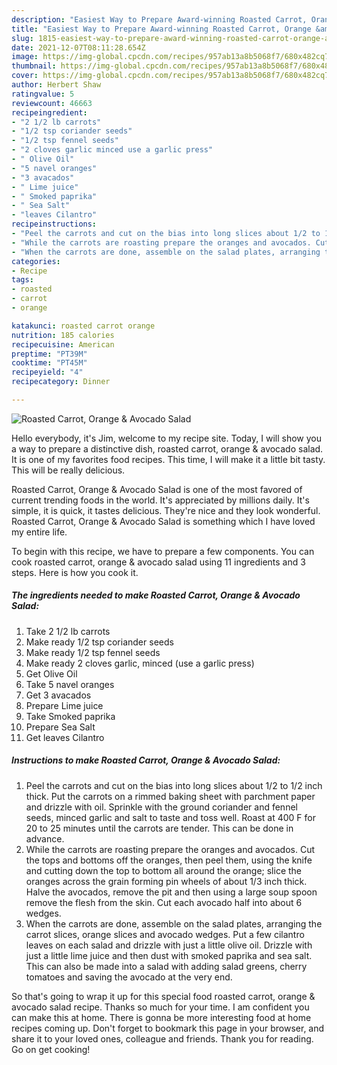 ```yaml
---
description: "Easiest Way to Prepare Award-winning Roasted Carrot, Orange &amp; Avocado Salad"
title: "Easiest Way to Prepare Award-winning Roasted Carrot, Orange &amp; Avocado Salad"
slug: 1815-easiest-way-to-prepare-award-winning-roasted-carrot-orange-and-amp-avocado-salad
date: 2021-12-07T08:11:28.654Z
image: https://img-global.cpcdn.com/recipes/957ab13a8b5068f7/680x482cq70/roasted-carrot-orange-avocado-salad-recipe-main-photo.jpg
thumbnail: https://img-global.cpcdn.com/recipes/957ab13a8b5068f7/680x482cq70/roasted-carrot-orange-avocado-salad-recipe-main-photo.jpg
cover: https://img-global.cpcdn.com/recipes/957ab13a8b5068f7/680x482cq70/roasted-carrot-orange-avocado-salad-recipe-main-photo.jpg
author: Herbert Shaw
ratingvalue: 5
reviewcount: 46663
recipeingredient:
- "2 1/2 lb carrots"
- "1/2 tsp coriander seeds"
- "1/2 tsp fennel seeds"
- "2 cloves garlic minced use a garlic press"
- " Olive Oil"
- "5 navel oranges"
- "3 avacados"
- " Lime juice"
- " Smoked paprika"
- " Sea Salt"
- "leaves Cilantro"
recipeinstructions:
- "Peel the carrots and cut on the bias into long slices about 1/2 to 1/2 inch thick. Put the carrots on a rimmed baking sheet with parchment paper and drizzle with oil. Sprinkle with the ground coriander and fennel seeds, minced garlic and salt to taste and toss well. Roast at 400 F for 20 to 25 minutes until the carrots are tender. This can be done in advance."
- "While the carrots are roasting prepare the oranges and avocados. Cut the tops and bottoms off the oranges, then peel them, using the knife and cutting down the top to bottom all around the orange; slice the oranges across the grain forming pin wheels of about 1/3 inch thick. Halve the avocados, remove the pit and then using a large soup spoon remove the flesh from the skin. Cut each avocado half into about 6 wedges."
- "When the carrots are done, assemble on the salad plates, arranging the carrot slices, orange slices and avocado wedges. Put a few cilantro leaves on each salad and drizzle with just a little olive oil. Drizzle with just a little lime juice and then dust with smoked paprika and sea salt. This can also be made into a salad with adding salad greens, cherry tomatoes and saving the avocado at the very end."
categories:
- Recipe
tags:
- roasted
- carrot
- orange

katakunci: roasted carrot orange 
nutrition: 185 calories
recipecuisine: American
preptime: "PT39M"
cooktime: "PT45M"
recipeyield: "4"
recipecategory: Dinner

---
```



![Roasted Carrot, Orange & Avocado Salad](https://img-global.cpcdn.com/recipes/957ab13a8b5068f7/680x482cq70/roasted-carrot-orange-avocado-salad-recipe-main-photo.jpg)

Hello everybody, it's Jim, welcome to my recipe site. Today, I will show you a way to prepare a distinctive dish, roasted carrot, orange & avocado salad. It is one of my favorites food recipes. This time, I will make it a little bit tasty. This will be really delicious.



Roasted Carrot, Orange & Avocado Salad is one of the most favored of current trending foods in the world. It's appreciated by millions daily. It's simple, it is quick, it tastes delicious. They're nice and they look wonderful. Roasted Carrot, Orange & Avocado Salad is something which I have loved my entire life.


To begin with this recipe, we have to prepare a few components. You can cook roasted carrot, orange & avocado salad using 11 ingredients and 3 steps. Here is how you cook it.

<!--inarticleads1-->

##### The ingredients needed to make Roasted Carrot, Orange & Avocado Salad:

1. Take 2 1/2 lb carrots
1. Make ready 1/2 tsp coriander seeds
1. Make ready 1/2 tsp fennel seeds
1. Make ready 2 cloves garlic, minced (use a garlic press)
1. Get  Olive Oil
1. Take 5 navel oranges
1. Get 3 avacados
1. Prepare  Lime juice
1. Take  Smoked paprika
1. Prepare  Sea Salt
1. Get leaves Cilantro




<!--inarticleads2-->

##### Instructions to make Roasted Carrot, Orange & Avocado Salad:

1. Peel the carrots and cut on the bias into long slices about 1/2 to 1/2 inch thick. Put the carrots on a rimmed baking sheet with parchment paper and drizzle with oil. Sprinkle with the ground coriander and fennel seeds, minced garlic and salt to taste and toss well. Roast at 400 F for 20 to 25 minutes until the carrots are tender. This can be done in advance.
1. While the carrots are roasting prepare the oranges and avocados. Cut the tops and bottoms off the oranges, then peel them, using the knife and cutting down the top to bottom all around the orange; slice the oranges across the grain forming pin wheels of about 1/3 inch thick. Halve the avocados, remove the pit and then using a large soup spoon remove the flesh from the skin. Cut each avocado half into about 6 wedges.
1. When the carrots are done, assemble on the salad plates, arranging the carrot slices, orange slices and avocado wedges. Put a few cilantro leaves on each salad and drizzle with just a little olive oil. Drizzle with just a little lime juice and then dust with smoked paprika and sea salt. This can also be made into a salad with adding salad greens, cherry tomatoes and saving the avocado at the very end.




So that's going to wrap it up for this special food roasted carrot, orange & avocado salad recipe. Thanks so much for your time. I am confident you can make this at home. There is gonna be more interesting food at home recipes coming up. Don't forget to bookmark this page in your browser, and share it to your loved ones, colleague and friends. Thank you for reading. Go on get cooking!
